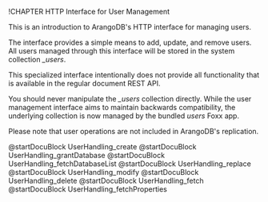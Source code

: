 !CHAPTER HTTP Interface for User Management

This is an introduction to ArangoDB's HTTP interface for managing users.

The interface provides a simple means to add, update, and remove users.  All
users managed through this interface will be stored in the system collection
*_users*.

This specialized interface intentionally does not provide all functionality that
is available in the regular document REST API.

You should never manipulate the *_users* collection directly. While
the user management interface aims to maintain backwards
compatibility, the underlying collection is now managed by the bundled
*users* Foxx app.

Please note that user operations are not included in ArangoDB's replication.

@startDocuBlock UserHandling_create
@startDocuBlock UserHandling_grantDatabase
@startDocuBlock UserHandling_fetchDatabaseList
@startDocuBlock UserHandling_replace
@startDocuBlock UserHandling_modify
@startDocuBlock UserHandling_delete
@startDocuBlock UserHandling_fetch
@startDocuBlock UserHandling_fetchProperties
